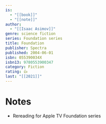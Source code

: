 ```yaml
---
is:
  - "[[book]]"
  - "[[note]]"
author:
  - "[[Isaac Asimov]]"
genre: science fiction
series: Foundation series
title: Foundation
publisher: Spectra
published: 2004-06-01
isbn: 055390034X
isbn13: 9780553900347
category: Fiction
rating: 👍
last: "[[2021]]"
---
```

# Notes
- Rereading for Apple TV Foundation series
